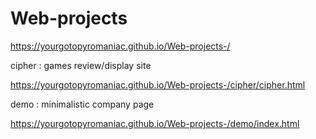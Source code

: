 # Web-projects

https://yourgotopyromaniac.github.io/Web-projects-/

cipher : games review/display site

https://yourgotopyromaniac.github.io/Web-projects-/cipher/cipher.html


demo : minimalistic company page

https://yourgotopyromaniac.github.io/Web-projects-/demo/index.html
